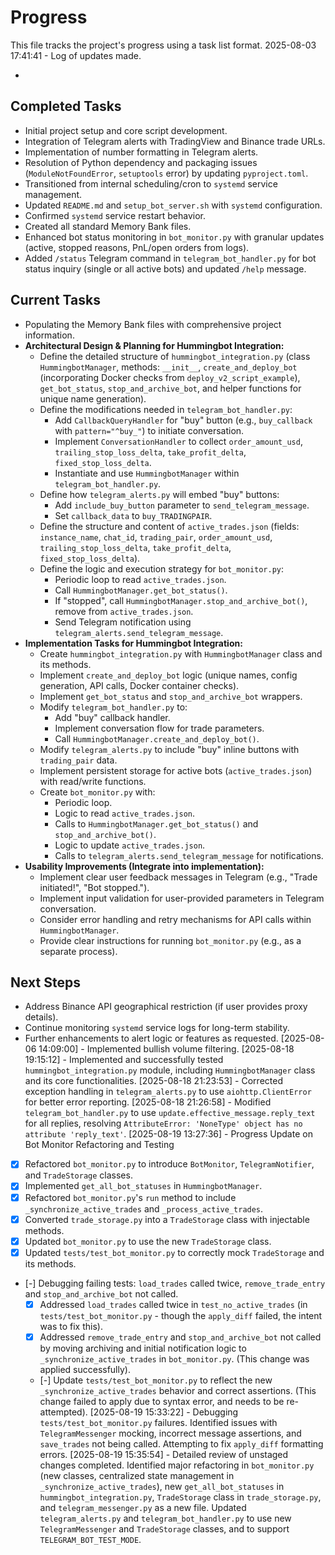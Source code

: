 # Progress

This file tracks the project's progress using a task list format.
2025-08-03 17:41:41 - Log of updates made.

*

## Completed Tasks

*   Initial project setup and core script development.
*   Integration of Telegram alerts with TradingView and Binance trade URLs.
*   Implementation of number formatting in Telegram alerts.
*   Resolution of Python dependency and packaging issues (`ModuleNotFoundError`, `setuptools` error) by updating `pyproject.toml`.
*   Transitioned from internal scheduling/cron to `systemd` service management.
*   Updated `README.md` and `setup_bot_server.sh` with `systemd` configuration.
*   Confirmed `systemd` service restart behavior.
*   Created all standard Memory Bank files.
*   Enhanced bot status monitoring in `bot_monitor.py` with granular updates (active, stopped reasons, PnL/open orders from logs).
*   Added `/status` Telegram command in `telegram_bot_handler.py` for bot status inquiry (single or all active bots) and updated `/help` message.

## Current Tasks

*   Populating the Memory Bank files with comprehensive project information.
*   **Architectural Design & Planning for Hummingbot Integration:**
    *   Define the detailed structure of `hummingbot_integration.py` (class `HummingbotManager`, methods: `__init__`, `create_and_deploy_bot` (incorporating Docker checks from `deploy_v2_script_example`), `get_bot_status`, `stop_and_archive_bot`, and helper functions for unique name generation).
    *   Define the modifications needed in `telegram_bot_handler.py`:
        *   Add `CallbackQueryHandler` for "buy" button (e.g., `buy_callback` with `pattern="^buy_"`) to initiate conversation.
        *   Implement `ConversationHandler` to collect `order_amount_usd`, `trailing_stop_loss_delta`, `take_profit_delta`, `fixed_stop_loss_delta`.
        *   Instantiate and use `HummingbotManager` within `telegram_bot_handler.py`.
    *   Define how `telegram_alerts.py` will embed "buy" buttons:
        *   Add `include_buy_button` parameter to `send_telegram_message`.
        *   Set `callback_data` to `buy_TRADINGPAIR`.
    *   Define the structure and content of `active_trades.json` (fields: `instance_name`, `chat_id`, `trading_pair`, `order_amount_usd`, `trailing_stop_loss_delta`, `take_profit_delta`, `fixed_stop_loss_delta`).
    *   Define the logic and execution strategy for `bot_monitor.py`:
        *   Periodic loop to read `active_trades.json`.
        *   Call `HummingbotManager.get_bot_status()`.
        *   If "stopped", call `HummingbotManager.stop_and_archive_bot()`, remove from `active_trades.json`.
        *   Send Telegram notification using `telegram_alerts.send_telegram_message`.
*   **Implementation Tasks for Hummingbot Integration:**
    *   Create `hummingbot_integration.py` with `HummingbotManager` class and its methods.
    *   Implement `create_and_deploy_bot` logic (unique names, config generation, API calls, Docker container checks).
    *   Implement `get_bot_status` and `stop_and_archive_bot` wrappers.
    *   Modify `telegram_bot_handler.py` to:
        *   Add "buy" callback handler.
        *   Implement conversation flow for trade parameters.
        *   Call `HummingbotManager.create_and_deploy_bot()`.
    *   Modify `telegram_alerts.py` to include "buy" inline buttons with `trading_pair` data.
    *   Implement persistent storage for active bots (`active_trades.json`) with read/write functions.
    *   Create `bot_monitor.py` with:
        *   Periodic loop.
        *   Logic to read `active_trades.json`.
        *   Calls to `HummingbotManager.get_bot_status()` and `stop_and_archive_bot()`.
        *   Logic to update `active_trades.json`.
        *   Calls to `telegram_alerts.send_telegram_message` for notifications.
*   **Usability Improvements (Integrate into implementation):**
    *   Implement clear user feedback messages in Telegram (e.g., "Trade initiated!", "Bot stopped.").
    *   Implement input validation for user-provided parameters in Telegram conversation.
    *   Consider error handling and retry mechanisms for API calls within `HummingbotManager`.
    *   Provide clear instructions for running `bot_monitor.py` (e.g., as a separate process).

## Next Steps

*   Address Binance API geographical restriction (if user provides proxy details).
*   Continue monitoring `systemd` service logs for long-term stability.
*   Further enhancements to alert logic or features as requested.
[2025-08-06 14:09:00] - Implemented bullish volume filtering.
[2025-08-18 19:15:12] - Implemented and successfully tested `hummingbot_integration.py` module, including `HummingbotManager` class and its core functionalities.
[2025-08-18 21:23:53] - Corrected exception handling in `telegram_alerts.py` to use `aiohttp.ClientError` for better error reporting.
[2025-08-18 21:26:58] - Modified `telegram_bot_handler.py` to use `update.effective_message.reply_text` for all replies, resolving `AttributeError: 'NoneType' object has no attribute 'reply_text'`.
[2025-08-19 13:27:36] - Progress Update on Bot Monitor Refactoring and Testing

*   [x] Refactored `bot_monitor.py` to introduce `BotMonitor`, `TelegramNotifier`, and `TradeStorage` classes.
*   [x] Implemented `get_all_bot_statuses` in `HummingbotManager`.
*   [x] Refactored `bot_monitor.py`'s `run` method to include `_synchronize_active_trades` and `_process_active_trades`.
*   [x] Converted `trade_storage.py` into a `TradeStorage` class with injectable methods.
*   [x] Updated `bot_monitor.py` to use the new `TradeStorage` class.
*   [x] Updated `tests/test_bot_monitor.py` to correctly mock `TradeStorage` and its methods.
*   [-] Debugging failing tests: `load_trades` called twice, `remove_trade_entry` and `stop_and_archive_bot` not called.
    *   [x] Addressed `load_trades` called twice in `test_no_active_trades` (in `tests/test_bot_monitor.py` - though the `apply_diff` failed, the intent was to fix this).
    *   [x] Addressed `remove_trade_entry` and `stop_and_archive_bot` not called by moving archiving and initial notification logic to `_synchronize_active_trades` in `bot_monitor.py`. (This change was applied successfully).
    *   [-] Update `tests/test_bot_monitor.py` to reflect the new `_synchronize_active_trades` behavior and correct assertions. (This change failed to apply due to syntax error, and needs to be re-attempted).
[2025-08-19 15:33:22] - Debugging `tests/test_bot_monitor.py` failures. Identified issues with `TelegramMessenger` mocking, incorrect message assertions, and `save_trades` not being called. Attempting to fix `apply_diff` formatting errors.
[2025-08-19 15:35:54] - Detailed review of unstaged changes completed. Identified major refactoring in `bot_monitor.py` (new classes, centralized state management in `_synchronize_active_trades`), new `get_all_bot_statuses` in `hummingbot_integration.py`, `TradeStorage` class in `trade_storage.py`, and `telegram_messenger.py` as a new file. Updated `telegram_alerts.py` and `telegram_bot_handler.py` to use new `TelegramMessenger` and `TradeStorage` classes, and to support `TELEGRAM_BOT_TEST_MODE`.